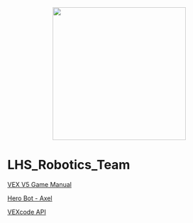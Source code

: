 <div style="text-align:center"><img src="https://github.com/user-attachments/assets/e717af9d-d503-47d5-9b40-22d34f7b9221" width="300" /></div>

# LHS_Robotics_Team

[VEX V5 Game Manual](https://v5rc-kb.recf.org/hc/en-us/categories/23182894404119-2024-2025-High-Stakes-Game-Manual)

[Hero Bot - Axel](https://kb.vex.com/hc/en-us/articles/28421674310420-An-Introduction-to-Axel-The-2024-2025-V5RC-Hero-Bot)

[VEXcode API](https://api.vex.com/v5/home/)

